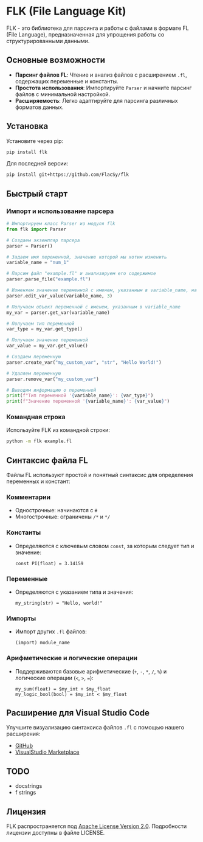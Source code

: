 # FLK (File Language Kit)

FLK - это библиотека для парсинга и работы с файлами в формате FL (File Language), предназначенная для упрощения работы со структурированными данными.

## Основные возможности

- **Парсинг файлов FL**: Чтение и анализ файлов с расширением `.fl`, содержащих переменные и константы.
- **Простота использования**: Импортируйте `Parser` и начните парсинг файлов с минимальной настройкой.
- **Расширяемость**: Легко адаптируйте для парсинга различных форматов данных.

## Установка

Установите через pip:

```bash
pip install flk
```

Для последней версии:

```bash
pip install git+https://github.com/FlacSy/flk
```

## Быстрый старт

### Импорт и использование парсера

```python
# Импортируем класс Parser из модуля flk
from flk import Parser

# Создаем экземпляр парсера
parser = Parser()

# Задаем имя переменной, значение которой мы хотим изменить
variable_name = "num_1"

# Парсим файл "example.fl" и анализируем его содержимое
parser.parse_file("example.fl")

# Изменяем значение переменной с именем, указанным в variable_name, на 3
parser.edit_var_value(variable_name, 3)

# Получаем объект переменной с именем, указанным в variable_name
my_var = parser.get_var(variable_name)

# Получаем тип переменной
var_type = my_var.get_type()

# Получаем значение переменной
var_value = my_var.get_value()

# Создаем переменную 
parser.create_var("my_custom_var", "str", "Hello World!")

# Удаляем переменную
parser.remove_var("my_custom_var")

# Выводим информацию о переменной
print(f"Тип переменной '{variable_name}': {var_type}")
print(f"Значение переменной '{variable_name}': {var_value}")
```

### Командная строка

Используйте FLK из командной строки:

```bash
python -m flk example.fl
```

## Синтаксис файла FL

Файлы FL используют простой и понятный синтаксис для определения переменных и констант:

### Комментарии
- Однострочные: начинаются с `#`
- Многострочные: ограничены `/*` и `*/`

### Константы
- Определяются с ключевым словом `const`, за которым следует тип и значение:
  ```plaintext
  const PI(float) = 3.14159
  ```

### Переменные
- Определяются с указанием типа и значения:
  ```plaintext
  my_string(str) = "Hello, world!"
  ```

### Импорты
- Импорт других `.fl` файлов:
  ```plaintext
  (import) module_name
  ```

### Арифметические и логические операции
- Поддерживаются базовые арифметические (`+`, `-`, `*`, `/`, `%`) и логические операции (`<`, `>`, `=`):
  ```plaintext
  my_sum(float) = $my_int + $my_float
  my_logic_bool(bool) = $my_int < $my_float
  ```

## Расширение для Visual Studio Code

Улучшите визуализацию синтаксиса файлов `.fl` с помощью нашего расширения:
- [GitHub](https://github.com/FlacSy/FLSyntax)
- [VisualStudio Marketplace](https://marketplace.visualstudio.com/items?itemName=FLSyntax.fl-syntax-highlighter&ssr=false#review-details)

## TODO
- docstrings
- f strings


## Лицензия

FLK распространяется под [Apache License Version 2.0](LICENSE). Подробности лицензии доступны в файле LICENSE.